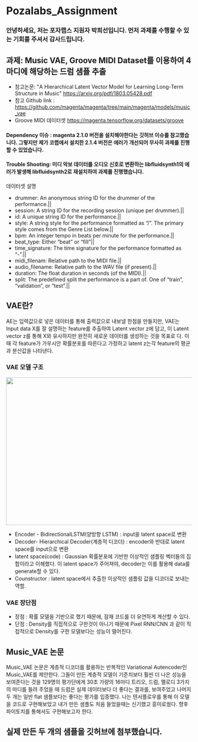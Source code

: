 # Pozalabs_Assignment

### 안녕하세요, 저는 포자랩스 지원자 박희선입니다. 먼저 과제를 수행할 수 있는 기회를 주셔서 감사드립니다. 

## 과제: Music VAE, Groove MIDI Dataset를 이용하여 4마디에 해당하는 드럼 샘플 추출

- 참고논문: "A Hierarchical Latent Vector Model for Learning Long-Term Structure in Music" https://arxiv.org/pdf/1803.05428.pdf
- 참고 Github link : https://github.com/magenta/magenta/tree/main/magenta/models/music_vae
- Groove MIDI 데이터셋 https://magenta.tensorflow.org/datasets/groove


#### Dependency 이슈 : magenta 2.1.0 버전을 설치해야한다는 깃허브 이슈를 참고했습니다. 그렇지만 제가 코랩에서 설치한 2.1.4 버전은 에러가 개선되어 무사히 과제를 진행할 수 있었습니다. 
#### Trouble Shooting: 미디 악보 데이터를 오디오 신호로 변환하는 libfluidsynth1의 에러가 발생해 libfluidsynth2로 재설치하여 과제를 진행했습니다.


데이터셋 설명

- drummer: An anonymous string ID for the drummer of the performance.||
- session:	A string ID for the recording session (unique per drummer).||
- id: A unique string ID for the performance.||
- style:	A string style for the performance formatted as “<primary>/<secondary>”. The primary style comes from the Genre List below.||
- bpm:	An integer tempo in beats per minute for the performance.||
- beat_type:	Either “beat” or “fill”||
- time_signature:	The time signature for the performance formatted as “<numerator>-<denominator>”.||
- midi_filenam:	Relative path to the MIDI file.||
- audio_filename:	Relative path to the WAV file (if present).||
- duration: The float duration in seconds (of the MIDI).||
- split: The predefined split the performance is a part of. One of “train”, “validation”, or “test”.||

  
## VAE란?

AE는 입력값으로 넣은 데이터를 통해 출력값으로 내보낼 한점을 만들지만, VAE는 Input data X를 잘 설명하는 feature를 추출하여 Latent vector z에 담고, 이 Latent vector z를 통해 X와 유사하지만 완전히 새로운 데이터를 생성하는 것을 목표로 다. 이때 각 feature가 가우시안 확률분포를 따른다고 가정하고 latent z는각 feature의 평균과 분산값을 나타낸다.  
  
### VAE 모델 구조

<p align="center">
<img src="https://miro.medium.com/max/828/1*5Hx_2zTLXablceCOMpAP-g.webp" width="600" height="400" /> 
</p>
  
- Encoder - BidirectionalLSTM(양방향 LSTM) : input을 latent space로 변환
- Decoder-  Hierarchical Decoder(계층적 디코더) : encoder와 반대로 latent space를 input으로 변환
- latent space(code) : Gaussian 확률분포에 기반한 이상적인 샘플링 벡터들의 집합이라고 이해했다.  이 latent space가 주어져야, decoder는 이를 활용해 data를 generate할 수 있다.
- Counstructor : latent space에서 추출한 이상적인 샘플링 값을 디코더로 보내는 역할.
  
  
### VAE 장단점
- 장점 : 확률 모델을 기반으로 했기 때문에, 잠재 코드를 더 유연하게 계산할 수 있다.
- 단점 : Density를 직접적으로 구한것이 아니기 때문에 Pixel RNN/CNN 과 같이 직접적으로 Density를 구한 모델보다는 성능이 떨어진다.

## Music_VAE 논문
  
Music_VAE 논문은 계층적 디코더를 활용하는 반복적인 Variational Autencoder인 Music_VAE를 제안한다. 그들이 만든 계층적 모델이 기준치보다 훨씬 더 나은 성능을 보여준다는 것을 129명의 평가단에게 30초 가량의 16마디 트리오, 드럼, 멜로디 3가지의 마디를 들려 주었을 때 드럼은 실제 데이터보다 더 좋다는 결과를, 보여주었고 나머지 두 개는 일반 flat 샘플보다는 좋다는 평가를 입증했다. 
나는 텐서플로우를 통해 이 모델을 코드로 구현해보았고 내가 만든 샘플도 처음 들었을때는 신기했고 흥미로웠다. 향후 파이토치를 통해서도 구현해보고자 한다. 

## 실제 만든 두 개의 샘플을 깃허브에 첨부했습니다.
